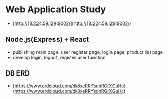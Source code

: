 # Web Application Study

- [http://18.224.59.129:9002/](http://18.224.59.129:9002/)

## Node.js(Express) + React

- publishing main page, user register page, login page, product list page
- develop login, logout, register user function

## DB ERD

- [https://www.erdcloud.com/d/8xeRRYsdnRGrXGuHc](https://www.erdcloud.com/d/8xeRRYsdnRGrXGuHc)
